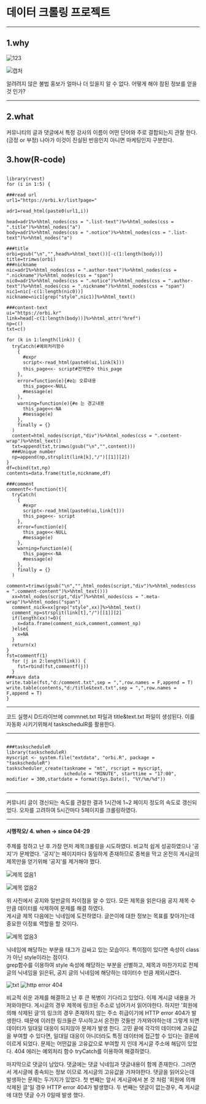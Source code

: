 # 데이터 크롤링 프로젝트
------------------

## 1.why

![123](https://user-images.githubusercontent.com/49007889/57361504-7ce75500-71b7-11e9-9008-95d0b1559cb6.PNG)

![캡처](https://user-images.githubusercontent.com/49007889/57361224-e9ae1f80-71b6-11e9-8ec8-4086b8d1575b.PNG)


알려려지 않은 불법 홍보가 얼마나 더 있을지 알 수 없다. 어떻게 해야 참된 정보를 얻을것 인가?

---------------------

## 2.what

<p>커뮤니티의 글과 댓글에서 특정 강사의 이름이 어떤 단어와 주로 결합되는지 관찰 한다.(긍정 or 부정) 
나아가 이것이 진실된 반응인지 아니면 마케팅인지 구분한다.</p>

## 3.how(R-code)

<pre><code>
library(rvest)
for (i in 1:5) {

###read url
url1="https://orbi.kr/list?page="

adr1=read_html(paste0(url1,i))

head=adr1%>%html_nodes(css = ".list-text")%>%html_nodes(css = ".title")%>%html_nodes("a")
body=adr1%>%html_nodes(css = ".notice")%>%html_nodes(css = ".list-text")%>%html_nodes("a")

###title
orbi=gsub("\n","",head%>%html_text())[-c(1:length(body))]
title=trimws(orbi)
###nickname
nic=adr1%>%html_nodes(css = ".author-text")%>%html_nodes(css = ".nickname")%>%html_nodes(css = "span")
nic0=adr1%>%html_nodes(css = ".notice")%>%html_nodes(css = ".author-text")%>%html_nodes(css = ".nickname")%>%html_nodes(css = "span")
nic1=nic[-c(1:length(nic0))]
nickname=nic1[grep("style",nic1)]%>%html_text()

###content-text
ui="https://orbi.kr"
link=head[-c(1:length(body))]%>%html_attr("href")
np=c()
txt=c()

for (k in 1:length(link)) {
  tryCatch(#예외처리함수
    {
      #expr
      script<-read_html(paste0(ui,link[k]))
      this_page<<- script#전역변수 this_page
    },
    error=function(e){#e는 오류내용
      this_page<<-NULL
      #message(e)
    },
    warning=function(e){#e 는 경고내용
      this_page<<-NA
      #message(e)
    },
    finally = {}
  )
  content=html_nodes(script,"div")%>%html_nodes(css = ".content-wrap")%>%html_text()
  txt=append(txt,trimws(gsub("\n","",content)))
  ###Unique number
  np=append(np,strsplit(link[k],"/")[[1]][2])
}
df=cbind(txt,np)
contents=data.frame(title,nickname,df)

###comment
commentf<-function(t){
  tryCatch(
    {
      #expr
      script<-read_html(paste0(ui,link[t]))
      this_page<<- script
    },
    error=function(e){
      this_page<<-NULL
      #message(e)
    },
    warning=function(e){
      this_page<<-NA
      #message(e)
    },
    finally = {}
  )
  comment=trimws(gsub("\n","",html_nodes(script,"div")%>%html_nodes(css = ".comment-content")%>%html_text()))
  xx=html_nodes(script,"div")%>%html_nodes(css = ".meta-wrap")%>%html_nodes("span")
  comment_nick=xx[grep("style",xx)]%>%html_text()
  comment_np=strsplit(link[t],"/")[[1]][2]
  if(length(xx)!=0){
    x=data.frame(comment_nick,comment,comment_np)
  }else{
    x=NA
  }
  return(x)
}
fst=commentf(1)
  for (j in 2:length(link)) {
    fst=rbind(fst,commentf(j))
  }
###save data
write.table(fst,"d:/comment.txt",sep = ",",row.names = F,append = T)
write.table(contents,"d:/title&text.txt",sep = ",",row.names = F,append = T)
}
</code></pre>

-------------------------

<p>
  코드 실행시 D드라이브에 commnet.txt 파일과 title&text.txt 파일이 생성된다.
이를 자동화 시키기위해서 taskschedulR를 활용한다.
</p>

---------------------------

<pre><code>
###taskscheduleR
library(taskscheduleR)
myscript <- system.file("extdata", "orbi.R", package = "taskscheduleR")
taskscheduler_create(taskname = "mt", rscript = myscript,
                     schedule = "MINUTE", starttime = "17:00", modifier = 300,startdate = format(Sys.Date(), "%Y/%m/%d"))

</code></pre>

-----------------------------

<p>
  커뮤니티 글이 갱신되는 속도를 관찰한 결과 1시간에 1~2 페이지 정도의 속도로 갱신되었다. 오차를 고려하여 5시간마다 5페이지를 크롤링하였다.
</p>

-----------------------------

#### 시행착오/ 4. when -> since 04-29 
<p>
  주제를 정하고 난 후 가장 먼저 제목크롤링을 시도하였다. 비교적 쉽게 성공하였으나 '공지'가 문제였다. '공지'는 페이지마다 동일하게 존재하므로 중복을 막고 온전히 게시글의 제목만을 얻기위해 '공지'를 제거해야 했다.
</p>

![제목 없음1](https://user-images.githubusercontent.com/49007889/57380639-5390ee00-71e4-11e9-8d67-e5f757bd4539.png)

![제목 없음2](https://user-images.githubusercontent.com/49007889/57380977-05301f00-71e5-11e9-95d3-ceefcd1058fc.png)

<p>위 사진에서 공지와 일반글의 차이점을 알 수 있다. 모든 제목을 읽은다음 공지 제목 수 만큼 데이터를 삭제하여 문제를 해결 하였다. <br>
  게시글 제목 다음에는 닉네임에 도전하였다. 글쓴이에 대한 정보는 목표를 찾아가는데 중요한 이정표 역할을 할 것이다. 
</p>

![제목 없음3](https://user-images.githubusercontent.com/49007889/57384050-d3ba5200-71ea-11e9-817d-b17c40743128.png)

<p>
  닉네임에 해당하는 부분을 <span> 태그가 감싸고 있는 모습이다. 특이점이 있다면 속성이 class가 아닌 style이라는 점이다.<br> grep함수를 이용하여 style 속성에 해당하는 부분을 선별하고, 제목과 마찬가지로 전체 글의 닉네임을 읽은뒤, 공지 글의 닉네임에 해당하는 데이터수 만큼 제외시켰다.
</p>

![txt](https://user-images.githubusercontent.com/49007889/57383876-863de500-71ea-11e9-91e0-92b21db816d6.png)
![http error 404](https://user-images.githubusercontent.com/49007889/57383880-8807a880-71ea-11e9-9cbe-ee2240481be3.png)

<p> 비교적 쉬운 과제를 해결하고 난 후 큰 복병이 기다리고 있었다. 이제 게시글 내용을 가져와야한다. 게시글의 경우 제목에 링크된 주소로 넘어가서 읽어야한다. 하지만 '회원에 의해 삭제된 글'의 링크의 경우 존재하지 않는 주소 취급이기에 HTTP error 404가 발생한다. 때문에 이러한 링크들은 무시하고서 온전한 것들만 가져와야하는데 그렇게 되면 데이터가 일대일 대응이 되지않아 문제가 발생 한다. 고민 끝에 각각의 데이터에 고유값을 부여할 수 있다면, 일대일 대응이 아니더라도 특정 데이터에 접근할 수 있다는 결론에 이르게 되었다. 문제는 어떤값을 고유값으로 부여할 지 인데 게시글 주소에 해답이 있었다.
404 에러는 예외처리 함수 tryCatch를 이용하여 해결하였다.</p>



<p> 마지막으로 댓글이 남았다. 댓글에는 댓글 닉네임과 댓글내용이 함께 존재한다. 그러면서 게시글에 종속되는 정보 이므로 게시글의 고유값을 가져야한다. 댓글을 읽어오는데 발생하는 문제는 두가지가 있었다. 첫 번째는 앞서 게시글에서 본 것 처럼 '회원에 의해 삭제된 글'일 경우 HTTP error 404가 발생했다. 두 번째는 댓글이 없는경우, 즉 게시글에 대한 댓글 수가 0일때 발생 했다. </p>
